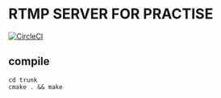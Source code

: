 # RTMP SERVER FOR PRACTISE

[![CircleCI](https://circleci.com/gh/SnailTowardThesun/rtmp_server/tree/master.svg?style=shield&circle-token=bc2a40%203a07113b1eedf3508ed28584f9731830b7)](https://circleci.com/gh/SnailTowardThesun/rtmp_server/tree/master)

## compile

```
cd trunk
cmake . && make
```
